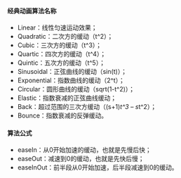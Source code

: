 #### 经典动画算法名称
+ Linear：线性匀速运动效果；
+ Quadratic：二次方的缓动（t^2）；
+ Cubic：三次方的缓动（t^3）；
+ Quartic：四次方的缓动（t^4）；
+ Quintic：五次方的缓动（t^5）；
+ Sinusoidal：正弦曲线的缓动（sin(t)）；
+ Exponential：指数曲线的缓动（2^t）；
+ Circular：圆形曲线的缓动（sqrt(1-t^2)）；
+ Elastic：指数衰减的正弦曲线缓动；
+ Back：超过范围的三次方缓动（(s+1)*t^3 – s*t^2）；
+ Bounce：指数衰减的反弹缓动。


#### 算法公式

- easeIn：从0开始加速的缓动，也就是先慢后快；
- easeOut：减速到0的缓动，也就是先快后慢；
- easeInOut：前半段从0开始加速，后半段减速到0的缓动。